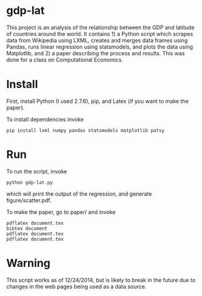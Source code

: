gdp-lat
===================

This project is an analysis of the relationship between the
GDP and latitude of countries around the world.
 It contains 1) a Python script which scrapes data from Wikipedia
 using LXML, creates and merges data frames using Pandas,
 runs linear regression using statsmodels, and plots the data using
 Matplotlib, and 2) a paper describing the process and results.
 This was done for a class on Computational Economics.

Install
==========

First, install Python (I used 2.7.6), pip, and
 Latex (if you want to make the paper).

To install dependencies invoke
```
pip install lxml numpy pandas statsmodels matplotlib patsy
```

Run
====

To run the script, invoke
```
python gdp-lat.py
```
which will print the output of the regression, and generate
 figure/scatter.pdf.

To make the paper, go to paper/ and invoke
```
pdflatex document.tex
bibtex document
pdflatex document.tex
pdflatex document.tex
```

Warning
=========
This script works as of 12/24/2014, but is likely to break in the future
due to changes in the web pages being used as a data source.
